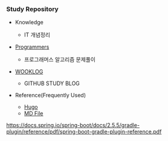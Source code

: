 ### Study Repository
* Knowledge  
  * IT 개념정리
  
* [Programmers](https://programmers.co.kr/ "프로그래머스")
  * 프로그래머스 알고리즘 문제풀이

* [WOOKLOG](https://changwookyang.github.io/)
  * GITHUB STUDY BLOG

* Reference(Frequently Used)
  * [Hugo](https://ialy1595.github.io/post/blog-construct-1/)
  * [MD File](https://post.naver.com/viewer/postView.nhn?volumeNo=24627214&memberNo=42458017)

https://docs.spring.io/spring-boot/docs/2.5.5/gradle-plugin/reference/pdf/spring-boot-gradle-plugin-reference.pdf
